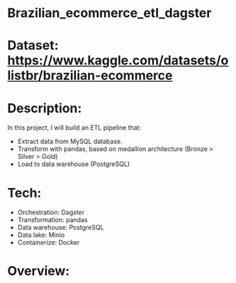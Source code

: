 # Brazilian_ecommerce_etl_dagster

# Dataset: https://www.kaggle.com/datasets/olistbr/brazilian-ecommerce
# Description:
In this project, I will build an ETL pipeline that:
- Extract data from MySQL database.
- Transform with pandas, based on medallion architecture (Bronze > Silver > Gold)
- Load to data warehouse (PostgreSQL)
# Tech:
- Orchestration: Dagster
- Transformation: pandas
- Data warehouse: PostgreSQL
- Data lake: Minio
- Containerize: Docker
# Overview:
